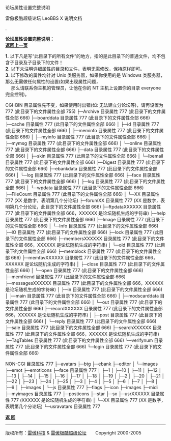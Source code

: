 论坛属性设置完整说明 

雷傲极酷超级论坛 LeoBBS X 说明文档

.

  
**论坛属性设置完整说明：**　　　　　　　　　　　　　　　　　　　　　　　　　　　　　　　　　　　　　　　　　　[**返回上一页**](leobbs.md)  
  
**1.** 以下凡是写“此目录下的所有文件”的地方，指的是此目录下的普通文件，均不包含子目录及子目录下的文件！  
**2.** 以下未注明详细属性的目录和文件，表明无需修改，保持原样即可。  
**3.** 以下修改的属性均针对 Unix 类服务器，如果你使用的是 Windows 类服务器，那么无需做任何属性的设置(如果出现属性问题，  
　 那么请联系你主机的管理员，让他在你的 NT 主机上设置你的目录 everyone 完全控制)。  

CGI-BIN                 目录属性先不变，如果使用时出错(如: 无法建立分论坛等)，请再设置为 777 (此目录下的文件属性全部 755)
├─Archive             目录属性 777 (此目录下的文件属性全部 666)
├─boarddata           目录属性 777 (此目录下的文件属性全部 666)
├─cache               目录属性 777 (此目录下的文件属性全部 666)
│  ├─id              目录属性 777 (此目录下的文件属性全部 666)
│  ├─meminfo         目录属性 777 (此目录下的文件属性全部 666)
│  ├─myinfo          目录属性 777 (此目录下的文件属性全部 666)
│  ├─mymsg           目录属性 777 (此目录下的文件属性全部 666)
│  └─online          目录属性 777 (此目录下的文件属性全部 666)
├─data                目录属性 777 (此目录下的文件属性全部 666)
│  ├─skin            目录属性 777 (此目录下的文件属性全部 666)
│  └─lbemail         目录属性 777 (此目录下的文件属性全部 666)
├─Digest              目录属性 777 (此目录下的文件属性全部 666)
├─ebankdata           目录属性 777 (此目录下的文件属性全部 666)
│  └─log             目录属性 777 (此目录下的文件属性全部 666)
├─face                目录属性 777 (此目录下的文件属性全部 666)
│  ├─log             目录属性 777 (此目录下的文件属性全部 666)
│  └─wpdata          目录属性 777 (此目录下的文件属性全部 666)
├─FileCount           目录属性 777 (此目录下的文件属性全部 666)
│  └─XX              目录属性 777 (XX 是数字，表明第几个分论坛)
├─forumXX             目录属性 777 (XX 是数字，表明第几个分论坛，此目录下的文件属性全部 666)
├─ftpdataXXXXXX       目录属性 777 (此目录下的文件属性全部 666，XXXXXX 是论坛随机生成的字符串)
├─help                目录属性 777 (此目录下的文件属性全部 666)
├─Image               目录属性 777 (此目录下的文件属性全部 666)
│  └─Info            目录属性 777 (此目录下的文件属性全部 666)
├─IO                  目录属性 777 (此目录下的文件属性全部 666)
├─lock                目录属性 777 (此目录下的文件属性全部 666)
├─membersXXXXXX       目录属性 777 (此目录下的文件属性全部 666，XXXXXX 是论坛随机生成的字符串)
│  └─old             目录属性 777 (此目录下的文件属性全部 666)
├─memblock            目录属性 777 (此目录下的文件属性全部 666)
├─memfavXXXXXX        目录属性 777 (此目录下的文件属性全部 666，XXXXXX 是论坛随机生成的字符串)
│  ├─close           目录属性 777 (此目录下的文件属性全部 666)
│  └─open            目录属性 777 (此目录下的文件属性全部 666)
├─memfriend           目录属性 777 (此目录下的文件属性全部 666)
├─messagesXXXXXX      目录属性 777 (此目录下的文件属性全部 666，XXXXXX 是论坛随机生成的字符串)
│  ├─in              目录属性 777 (此目录下的文件属性全部 666)
│  ├─main            目录属性 777 (此目录下的文件属性全部 666)
│  ├─modscarddata    目录属性 777 (此目录下的文件属性全部 666)
│  └─out             目录属性 777 (此目录下的文件属性全部 666)
├─recordXXXXXX        目录属性 777 (此目录下的文件属性全部 666，XXXXXX 是论坛随机生成的字符串)
│  ├─post            目录属性 777 (此目录下的文件属性全部 666)
│  └─reply           目录属性 777 (此目录下的文件属性全部 666)
├─sale                目录属性 777 (此目录下的文件属性全部 666)
├─searchXXXXXX        目录属性 777 (此目录下的文件属性全部 666，XXXXXX 是论坛随机生成的字符串)
├─TagTables           目录属性 777 (此目录下的文件属性全部 666)
└─verifynum           目录属性 777 (此目录下的文件属性全部 666)
    └─login           目录属性 777 (此目录下的文件属性全部 666)


NON-CGI           目录属性 777
├─avatars
├─btg
├─ebank
├─editor
│  └─images
├─emot
├─emoticons
├─face          目录属性 777
│  ├─1
│  ├─10
│  ├─11
│  ├─12
│  ├─13
│  ├─14
│  ├─15
│  ├─16
│  ├─17
│  ├─18
│  ├─19
│  ├─2
│  ├─20
│  ├─21
│  ├─22
│  ├─23
│  ├─24
│  ├─25
│  ├─3
│  ├─4
│  ├─5
│  ├─6
│  ├─7
│  ├─8
│  ├─9
│  ├─images
│  └─js        目录属性 777
├─flags
├─icon
├─images
├─midi
├─myimages      目录属性 777
├─posticons
├─star
├─sx
├─usrXXXXXX     目录属性 777 (XXXXXX 是论坛随机生成的字符串)
│  └─XX        目录属性 777 (XX 是数字，表明第几个分论坛)
└─usravatars    目录属性 777

  

[**返 回**](leobbs.md)

  
  

* * *

版权所有：[雷傲科技](http://www.leobbs.org) & [雷傲极酷超级论坛](http://bbs.leobbs.org)　　Copyright 2000-2005